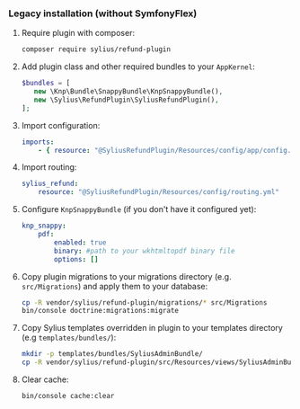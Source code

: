 ### Legacy installation (without SymfonyFlex)

1. Require plugin with composer:

    ```bash
    composer require sylius/refund-plugin
    ```

2. Add plugin class and other required bundles to your `AppKernel`:

    ```php
    $bundles = [
       new \Knp\Bundle\SnappyBundle\KnpSnappyBundle(),
       new \Sylius\RefundPlugin\SyliusRefundPlugin(),
    ];
    ```

3. Import configuration:

    ```yaml
    imports:
        - { resource: "@SyliusRefundPlugin/Resources/config/app/config.yml" }
    ```
4. Import routing:

    ````yaml
    sylius_refund:
        resource: "@SyliusRefundPlugin/Resources/config/routing.yml"
    ````

5. Configure `KnpSnappyBundle` (if you don't have it configured yet):

    ````yaml
    knp_snappy:
        pdf:
            enabled: true
            binary: #path to your wkhtmltopdf binary file
            options: []
    ````
    
2. Copy plugin migrations to your migrations directory (e.g. `src/Migrations`) and apply them to your database:

    ```bash
    cp -R vendor/sylius/refund-plugin/migrations/* src/Migrations
    bin/console doctrine:migrations:migrate
    ```

3. Copy Sylius templates overridden in plugin to your templates directory (e.g `templates/bundles/`):

    ```bash
    mkdir -p templates/bundles/SyliusAdminBundle/
    cp -R vendor/sylius/refund-plugin/src/Resources/views/SyliusAdminBundle/* templates/bundles/SyliusAdminBundle/
    ```

8. Clear cache:

    ```bash
    bin/console cache:clear
    ```
